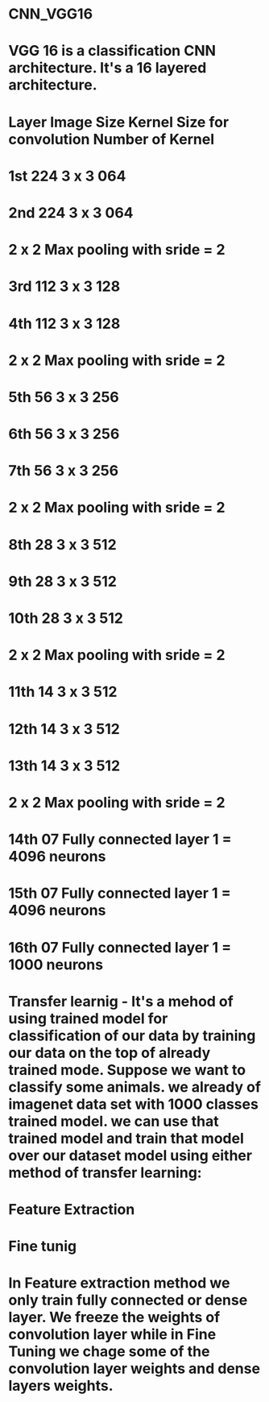# CNN_VGG16
# VGG 16 is a classification CNN architecture. It's a 16 layered architecture. 
# Layer     Image Size    Kernel Size for convolution   Number of Kernel

 # 1st        224                 3 x 3                       064
 # 2nd        224                 3 x 3                       064
 
 #                    2 x 2  Max pooling with sride  = 2
                    
 # 3rd        112                 3 x 3                       128
 # 4th        112                 3 x 3                       128
 
 #                    2 x 2  Max pooling with sride  = 2
                    
 # 5th        56                  3 x 3                       256
 # 6th        56                  3 x 3                       256
 # 7th        56                  3 x 3                       256
 
 #                    2 x 2  Max pooling with sride  = 2
                    
 # 8th        28                  3 x 3                       512
 # 9th        28                  3 x 3                       512
 # 10th       28                  3 x 3                       512
 
 #                    2 x 2  Max pooling with sride  = 2
                    
 # 11th       14                  3 x 3                       512
 # 12th       14                  3 x 3                       512
 # 13th       14                  3 x 3                       512
 
 #                    2 x 2  Max pooling with sride  = 2
                    
 # 14th       07      Fully connected layer 1 = 4096 neurons
 # 15th       07      Fully connected layer 1 = 4096 neurons
 # 16th       07      Fully connected layer 1 = 1000 neurons
 
# Transfer learnig - It's a mehod of using trained model for classification of our data by training our data on the top of already trained mode. Suppose we want to classify some animals. we already of imagenet data set with 1000 classes trained model. we can use that trained model and train that model over our dataset model using either method of transfer learning:
   # Feature Extraction
   # Fine tunig
# In Feature extraction method we only train fully connected or dense layer. We freeze the weights of convolution layer while in Fine Tuning we chage some of the convolution layer weights and dense layers weights. 

 
 
